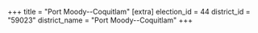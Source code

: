 +++
title = "Port Moody--Coquitlam"
[extra]
election_id = 44
district_id = "59023"
district_name = "Port Moody--Coquitlam"
+++
